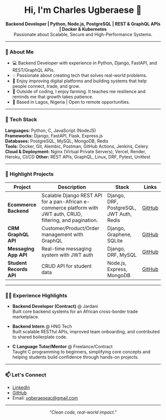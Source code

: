 <h1 align="center">Hi, I'm Charles Ugberaese 👋</h1>

<p align="center">
  <strong>Backend Developer | Python, Node.js, PostgreSQL | REST & GraphQL APIs | Docker & Kubernetes </strong><br>
  Passionate about Scalable, Secure and High-Performance Systems.
</p>

---

### 🧠 About Me

- 💻 Backend Developer with experience in Python, Django, FastAPI, and REST/GraphQL APIs.
- 💡 Passionate about creating tech that solves real-world problems.
- 🔧 Enjoy improving digital platforms and building systems that help people connect, trade, and grow.
- 🌱 Outside of coding, I enjoy farming. It teaches me resilience and reminds me that growth takes patience.
- 📍 Based in Lagos, Nigeria | Open to remote opportunities.

---

### 🔧 Tech Stack

**Languages:** Python, C, JavaScript (NodeJS)  
**Frameworks:** Django, FastAPI, Flask, Express.js  
**Databases:** PostgreSQL, MySQL, MongoDB, Redis  
**Tools:** Docker, Git, Alembic, Postman, GitHub Actions, Jenkins, Celery
**Cloud & Deployment:** Nginx (Virtual Private Servers), Vercel, Render, Heroku, CI/CD
**Other:** REST APIs, GraphQL, Linux, DRF, Pytest, Unittest

---

### 🚀 Highlight Projects

| Project | Description | Stack | Links |
|--------|-------------|--------|--------|
| **Ecommerce Backend** | Scalable Django REST API for a pan-African e-commerce platform with JWT auth, CRUD, filtering, and pagination. | Django, DRF, PostgreSQL, JWT Auth, Redis | [GitHub](https://github.com/ugberaeseac/ecommerce_backend.git) |
| **CRM GraphQL API** | Customer/Product/Order management with GraphQL | Django, Graphene, SQLite | [GitHub](https://github.com/ugberaeseac/alx-backend-graphql_crm.git) |
| **Messaging App API** | Real-time messaging system with JWT auth | Django, DRF, MySQL | [GitHub](https://github.com/ugberaeseac/alx-backend-python/tree/main/messaging_app) |
| **Student Records API** | CRUD API for student data | Node.js, Express, MongoDB | [GitHub](https://github.com/ugberaeseac/studentRecords.git) |

---

### 🧑‍💼 Experience Highlights

- **Backend Developer (Contract)** @ Jardani  
  Built core backend systems for an African cross-border trade marketplace.

- **Backend Intern** @ HNG Tech  
  Built scalable RESTful APIs, improved team onboarding, and contributed to shared boilerplate code.

- **C Language Tutor/Mentor** @ Freelance/Contract  
  Taught C programming to beginners, simplifying core concepts and helping students build confidence through hands-on projects.

---

### 📫 Let's Connect

- [LinkedIn](https://linkedin.com/in/ugberaeseac)
- [GitHub](https://github.com/ugberaeseac)
- Email: ugberaeseac@gmail.com

---

<p align="center">
  <i>"Clean code, real-world impact."</i>
</p>
